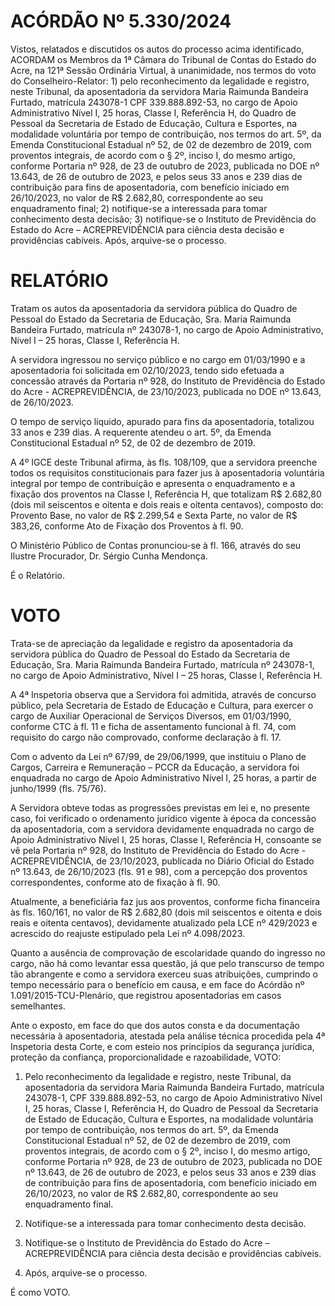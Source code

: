 # ACÓRDÃO Nº 5.330/2024

Vistos, relatados e discutidos os autos do processo acima identificado, ACORDAM os Membros da 1ª Câmara do Tribunal de Contas do Estado do Acre, na 121ª Sessão Ordinária Virtual, à unanimidade, nos termos do voto do Conselheiro-Relator: 1) pelo reconhecimento da legalidade e registro, neste Tribunal, da aposentadoria da servidora Maria Raimunda Bandeira Furtado, matrícula 243078-1 CPF 339.888.892-53, no cargo de Apoio Administrativo Nível I, 25 horas, Classe I, Referência H, do Quadro de Pessoal da Secretaria de Estado de Educação, Cultura e Esportes, na modalidade voluntária por tempo de contribuição, nos termos do art. 5º, da Emenda Constitucional Estadual nº 52, de 02 de dezembro de 2019, com proventos integrais, de acordo com o § 2º, inciso I, do mesmo artigo, conforme Portaria nº 928, de 23 de outubro de 2023, publicada no DOE nº 13.643, de 26 de outubro de 2023, e pelos seus 33 anos e 239 dias de contribuição para fins de aposentadoria, com benefício iniciado em 26/10/2023, no valor de R$ 2.682,80, correspondente ao seu enquadramento final; 2) notifique-se a interessada para tomar conhecimento desta decisão; 3) notifique-se o Instituto de Previdência do Estado do Acre – ACREPREVIDÊNCIA para ciência desta decisão e providências cabíveis. Após, arquive-se o processo.

# RELATÓRIO

Tratam os autos da aposentadoria da servidora pública do Quadro de Pessoal do Estado da Secretaria de Educação, Sra. Maria Raimunda Bandeira Furtado, matrícula nº 243078-1, no cargo de Apoio Administrativo, Nível I – 25 horas, Classe I, Referência H.

A servidora ingressou no serviço público e no cargo em 01/03/1990 e a aposentadoria foi solicitada em 02/10/2023, tendo sido efetuada a concessão através da Portaria nº 928, do Instituto de Previdência do Estado do Acre - ACREPREVIDÊNCIA, de 23/10/2023, publicada no DOE nº 13.643, de 26/10/2023.

O tempo de serviço líquido, apurado para fins da aposentadoria, totalizou 33 anos e 239 dias. A requerente atendeu o art. 5º, da Emenda Constitucional Estadual nº 52, de 02 de dezembro de 2019.

A 4º IGCE deste Tribunal afirma, às fls. 108/109, que a servidora preenche todos os requisitos constitucionais para fazer jus à aposentadoria voluntária integral por tempo de contribuição e apresenta o enquadramento e a fixação dos proventos na Classe I, Referência H, que totalizam R$ 2.682,80 (dois mil seiscentos e oitenta e dois reais e oitenta centavos), composto do: Provento Base, no valor de R$ 2.299,54 e Sexta Parte, no valor de R$ 383,26, conforme Ato de Fixação dos Proventos à fl. 90.

O Ministério Público de Contas pronunciou-se à fl. 166, através do seu Ilustre Procurador, Dr. Sérgio Cunha Mendonça.

É o Relatório.

# VOTO

Trata-se de apreciação da legalidade e registro da aposentadoria da servidora pública do Quadro de Pessoal do Estado da Secretaria de Educação, Sra. Maria Raimunda Bandeira Furtado, matrícula nº 243078-1, no cargo de Apoio Administrativo, Nível I – 25 horas, Classe I, Referência H.

A 4ª Inspetoria observa que a Servidora foi admitida, através de concurso público, pela Secretaria de Estado de Educação e Cultura, para exercer o cargo de Auxiliar Operacional de Serviços Diversos, em 01/03/1990, conforme CTC à fl. 11 e ficha de assentamento funcional à fl. 74, com requisito do cargo não comprovado, conforme declaração à fl. 17.

Com o advento da Lei nº 67/99, de 29/06/1999, que instituiu o Plano de Cargos, Carreira e Remuneração – PCCR da Educação, a servidora foi enquadrada no cargo de Apoio Administrativo Nível I, 25 horas, a partir de junho/1999 (fls. 75/76).

A Servidora obteve todas as progressões previstas em lei e, no presente caso, foi verificado o ordenamento jurídico vigente à época da concessão da aposentadoria, com a servidora devidamente enquadrada no cargo de Apoio Administrativo Nível I, 25 horas, Classe I, Referência H, consoante se vê pela Portaria nº 928, do Instituto de Previdência do Estado do Acre - ACREPREVIDÊNCIA, de 23/10/2023, publicada no Diário Oficial do Estado nº 13.643, de 26/10/2023 (fls. 91 e 98), com a percepção dos proventos correspondentes, conforme ato de fixação à fl. 90.

Atualmente, a beneficiária faz jus aos proventos, conforme ficha financeira às fls. 160/161, no valor de R$ 2.682,80 (dois mil seiscentos e oitenta e dois reais e oitenta centavos), devidamente atualizado pela LCE nº 429/2023 e acrescido do reajuste estipulado pela Lei nº 4.098/2023.

Quanto a ausência de comprovação de escolaridade quando do ingresso no cargo, não há como levantar essa questão, já que pelo transcurso de tempo tão abrangente e como a servidora exerceu suas atribuições, cumprindo o tempo necessário para o benefício em causa, e em face do Acórdão nº 1.091/2015-TCU-Plenário, que registrou aposentadorias em casos semelhantes.

Ante o exposto, em face do que dos autos consta e da documentação necessária à aposentadoria, atestada pela análise técnica procedida pela 4ª Inspetoria desta Corte, e com esteio nos princípios da segurança jurídica, proteção da confiança, proporcionalidade e razoabilidade, VOTO:

1. Pelo reconhecimento da legalidade e registro, neste Tribunal, da aposentadoria da servidora Maria Raimunda Bandeira Furtado, matrícula 243078-1, CPF 339.888.892-53, no cargo de Apoio Administrativo Nível I, 25 horas, Classe I, Referência H, do Quadro de Pessoal da Secretaria de Estado de Educação, Cultura e Esportes, na modalidade voluntária por tempo de contribuição, nos termos do art. 5º, da Emenda Constitucional Estadual nº 52, de 02 de dezembro de 2019, com proventos integrais, de acordo com o § 2º, inciso I, do mesmo artigo, conforme Portaria nº 928, de 23 de outubro de 2023, publicada no DOE nº 13.643, de 26 de outubro de 2023, e pelos seus 33 anos e 239 dias de contribuição para fins de aposentadoria, com benefício iniciado em 26/10/2023, no valor de R$ 2.682,80, correspondente ao seu enquadramento final.

1. Notifique-se a interessada para tomar conhecimento desta decisão.
1. Notifique-se o Instituto de Previdência do Estado do Acre – ACREPREVIDÊNCIA para ciência desta decisão e providências cabíveis.
1. Após, arquive-se o processo.

É como VOTO.
